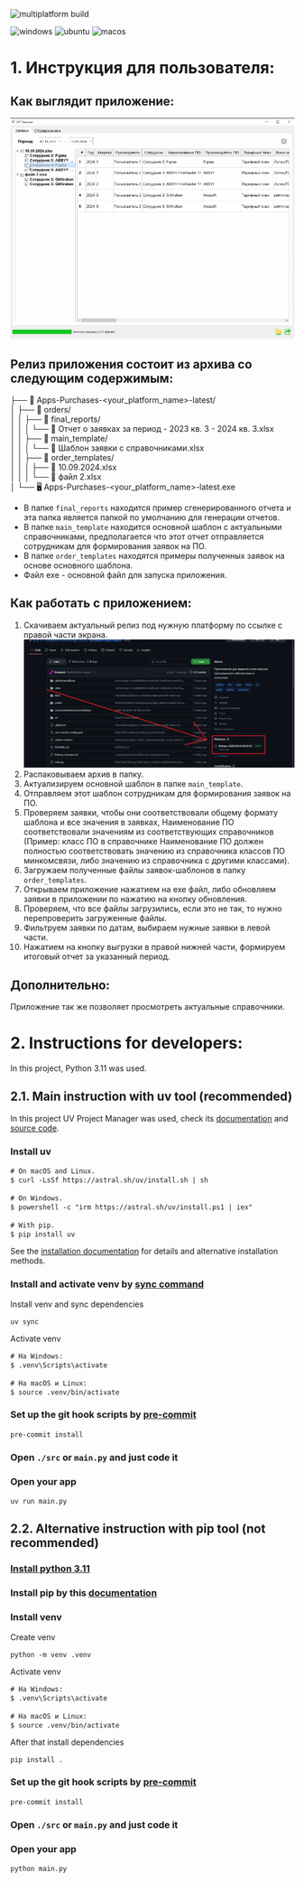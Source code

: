 ![multiplatform build](https://github.com/RTK-IT-Innopolis-internship-2024/software-purchases/actions/workflows/multiplatform-build.yml/badge.svg?branch=main)

![windows](https://github.com/RTK-IT-Innopolis-internship-2024/software-purchases/actions/workflows/windows-build.yml/badge.svg?branch=main)
![ubuntu](https://github.com/RTK-IT-Innopolis-internship-2024/software-purchases/actions/workflows/ubuntu-build.yml/badge.svg?branch=main)
![macos](https://github.com/RTK-IT-Innopolis-internship-2024/software-purchases/actions/workflows/macos-build.yml/badge.svg?branch=main)

# 1. Инструкция для пользователя:

## Как выглядит приложение:

![App main window](https://github.com/RTK-IT-Innopolis-internship-2024/software-purchases/blob/main/docs/app-main-window.png)

## Релиз приложения состоит из архива со следующим содержимым:

├── 📁 Apps-Purchases-<your_platform_name>-latest/  
│ ├── 📁 orders/  
│ │ ├── 📁 final_reports/  
│ │ │ └── 📄 Отчет о заявках за период - 2023 кв. 3 - 2024 кв. 3.xlsx  
│ │ ├── 📁 main_template/  
│ │ │ └── 📄 Шаблон заявки с справочниками.xlsx  
│ │ ├── 📁 order_templates/  
│ │ │ ├── 📄 10.09.2024.xlsx  
│ │ │ └── 📄 файл 2.xlsx  
│ └── 🖥️ Apps-Purchases-<your_platform_name>-latest.exe

* В папке `final_reports` находится пример сгенерированного отчета и эта папка является папкой по умолчанию для генерации отчетов.
* В папке `main_template` находится основной шаблон с актуальными справочниками, предполагается что этот отчет отправляется сотрудникам для формирования
  заявок на ПО.
* В папке `order_templates` находятся примеры полученных заявок на основе основного шаблона.
* Файл exe - основной файл для запуска приложения.

## Как работать с приложением:

1. Скачиваем актуальный релиз под нужную платформу по ссылке с правой части экрана.
   ![Release image](https://github.com/RTK-IT-Innopolis-internship-2024/software-purchases/blob/main/docs/release.png)
2. Распаковываем архив в папку.
3. Актуализируем основной шаблон в папке `main_template`.
4. Отправляем этот шаблон сотрудникам для формирования заявок на ПО.
5. Проверяем заявки, чтобы они соответствовали общему формату шаблона и все значения в заявках, Наименование ПО соответствовали значениям из
   соответствующих справочников (Пример: класс ПО в справочнике Наименование ПО должен полностью соответствовать значению из справочника классов ПО
   минкомсвязи, либо значению из справочника с другими классами).
6. Загружаем полученные файлы заявок-шаблонов в папку `order_templates`.
7. Открываем приложение нажатием на exe файл, либо обновляем заявки в приложении по нажатию на кнопку обновления.
8. Проверяем, что все файлы загрузились, если это не так, то нужно перепроверить загруженные файлы.
9. Фильтруем заявки по датам, выбираем нужные заявки в левой части.
10. Нажатием на кнопку выгрузки в правой нижней части, формируем итоговый отчет за указанный период.

## Дополнительно:

Приложение так же позволяет просмотреть актуальные справочники.

# 2. Instructions for developers:

In this project, Python 3.11 was used.

## 2.1. Main instruction with uv tool (recommended)

In this project UV Project Manager was used, check its [documentation](https://docs.astral.sh/uv) and [source code](https://github.com/astral-sh/uv).

### Install uv

```
# On macOS and Linux.
$ curl -LsSf https://astral.sh/uv/install.sh | sh

# On Windows.
$ powershell -c "irm https://astral.sh/uv/install.ps1 | iex"

# With pip.
$ pip install uv
```

See the [installation documentation](https://docs.astral.sh/uv/getting-started/installation/) for details and alternative installation methods.

### Install and activate venv by [sync command](https://docs.astral.sh/uv/reference/cli/#uv-sync)

Install venv and sync dependencies

```shell
uv sync
```

Activate venv

```
# На Windows:
$ .venv\Scripts\activate

# На macOS и Linux:
$ source .venv/bin/activate
```

### Set up the git hook scripts by [pre-commit](https://pre-commit.com/#3-install-the-git-hook-scripts)

```shell
pre-commit install
```

### Open `./src` or `main.py` and just code it

### Open your app

```shell
uv run main.py
```

## 2.2. Alternative instruction with pip tool (not recommended)

### [Install python 3.11](https://docs.python.org/3.11/using/index.html)

### Install pip by this [documentation](https://pip.pypa.io/en/stable/installation/)

### Install venv

Create venv

```shell
python -m venv .venv
```

Activate venv

```
# На Windows:
$ .venv\Scripts\activate

# На macOS и Linux:
$ source .venv/bin/activate
```

After that install dependencies

```shell
pip install .
```

### Set up the git hook scripts by [pre-commit](https://pre-commit.com/#3-install-the-git-hook-scripts)

```shell
pre-commit install
```

### Open `./src` or `main.py` and just code it

### Open your app

```shell
python main.py
```
